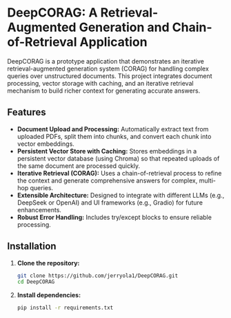 # DeepCORAG: A Retrieval-Augmented Generation and Chain-of-Retrieval Application

DeepCORAG is a prototype application that demonstrates an iterative retrieval-augmented generation system (CORAG) for handling complex queries over unstructured documents. This project integrates document processing, vector storage with caching, and an iterative retrieval mechanism to build richer context for generating accurate answers.

## Features

- **Document Upload and Processing:** Automatically extract text from uploaded PDFs, split them into chunks, and convert each chunk into vector embeddings.
- **Persistent Vector Store with Caching:** Stores embeddings in a persistent vector database (using Chroma) so that repeated uploads of the same document are processed quickly.
- **Iterative Retrieval (CORAG):** Uses a chain-of-retrieval process to refine the context and generate comprehensive answers for complex, multi-hop queries.
- **Extensible Architecture:** Designed to integrate with different LLMs (e.g., DeepSeek or OpenAI) and UI frameworks (e.g., Gradio) for future enhancements.
- **Robust Error Handling:** Includes try/except blocks to ensure reliable processing.

## Installation

1. **Clone the repository:**
   ```bash
   git clone https://github.com/jerryola1/DeepCORAG.git
   cd DeepCORAG
   ```

2. **Install dependencies:**
   ```bash
   pip install -r requirements.txt
   ```
